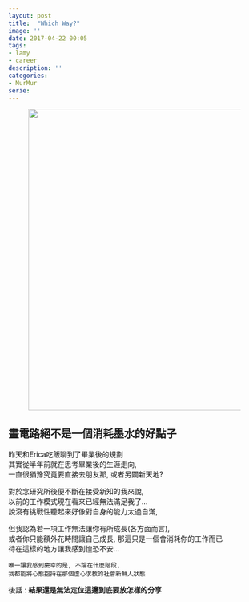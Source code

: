 ```yaml
---
layout: post
title:  "Which Way?"
image: ''
date: 2017-04-22 00:05
tags:
- lamy
- career
description: ''
categories:
- MurMur
serie: 
---
```


<figure class="foto-legenda">
	<img src="{{ "/assets/img/maruIMG/layout.jpg"}}" width="1024" height="600" alt="">
</figure>

## **畫電路絕不是一個消耗墨水的好點子**<br />

昨天和Erica吃飯聊到了畢業後的規劃<br />
其實從半年前就在思考畢業後的生涯走向, <br />
一直很猶豫究竟要直接去朋友那, 或者另闢新天地?<br />

對於念研究所後便不斷在接受新知的我來說,<br />
以前的工作模式現在看來已經無法滿足我了…<br />
說沒有挑戰性聽起來好像對自身的能力太過自滿, <br />

但我認為若一項工作無法讓你有所成長(各方面而言),<br />
或者你只能額外花時間讓自己成長, 那這只是一個會消耗你的工作而已<br />
待在這樣的地方讓我感到惶恐不安…<br />
```
唯一讓我感到慶幸的是, 不論在什麼階段, 
我都能將心態抱持在那個虛心求教的社會新鮮人狀態
```

後話 : **結果還是無法定位這邊到底要放怎樣的分享**



































